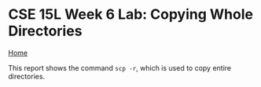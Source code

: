 # CSE 15L Week 6 Lab: Copying Whole Directories
[Home](index.html)

This report shows the command `scp -r`, which is used to copy entire directories.

